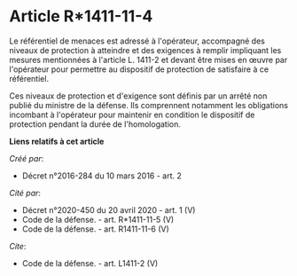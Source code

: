 # Article R*1411-11-4

Le référentiel de menaces est adressé à l'opérateur, accompagné des niveaux de protection à atteindre et des exigences à
remplir impliquant les mesures mentionnées à l'article L. 1411-2 et devant être mises en œuvre par l'opérateur pour permettre
au dispositif de protection de satisfaire à ce référentiel. 

Ces niveaux de protection et d'exigence sont définis par un arrêté non publié du ministre de la défense. Ils comprennent
notamment les obligations incombant à l'opérateur pour maintenir en condition le dispositif de protection pendant la durée de
l'homologation.

**Liens relatifs à cet article**

_Créé par_:

  - Décret n°2016-284 du 10 mars 2016 - art. 2

_Cité par_:

  - Décret n°2020-450 du 20 avril 2020 - art. 1 (V)
  - Code de la défense. - art. R*1411-11-5 (V)
  - Code de la défense. - art. R1411-11-6 (V)

_Cite_:

  - Code de la défense. - art. L1411-2 (V)
